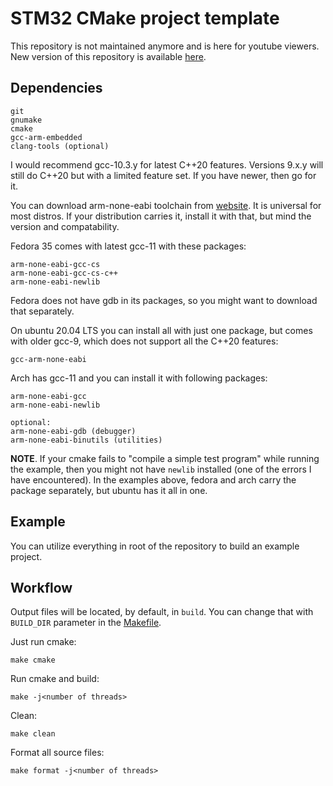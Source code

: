 # STM32 CMake project template

This repository is not maintained anymore and is here for youtube viewers. New version of this repository is available [here](https://github.com/prtzl/stm32).

## Dependencies

```shell
git
gnumake
cmake
gcc-arm-embedded
clang-tools (optional)
```

I would recommend gcc-10.3.y for latest C++20 features. Versions 9.x.y will still do C++20 but with a limited feature set. If you have newer, then go for it.  

You can download arm-none-eabi toolchain from [website](https://developer.arm.com/tools-and-software/open-source-software/developer-tools/gnu-toolchain/gnu-rm/downloads). It is universal for most distros. If your distribution carries it, install it with that, but mind the version and compatability.  

Fedora 35 comes with latest gcc-11 with these packages:

```shell
arm-none-eabi-gcc-cs
arm-none-eabi-gcc-cs-c++
arm-none-eabi-newlib
```

Fedora does not have gdb in its packages, so you might want to download that separately.  

On ubuntu 20.04 LTS you can install all with just one package, but comes with older gcc-9, which does not support all the C++20 features:

```shell
gcc-arm-none-eabi
```

Arch has gcc-11 and you can install it with following packages:

```shell
arm-none-eabi-gcc
arm-none-eabi-newlib

optional:
arm-none-eabi-gdb (debugger)
arm-none-eabi-binutils (utilities)
```

**NOTE**. If your cmake fails to "compile a simple test program" while running the example, then you might not have `newlib` installed (one of the errors I have encountered). In the examples above, fedora and arch carry the package separately, but ubuntu has it all in one.

## Example
You can utilize everything in root of the repository to build an example project.

## Workflow

Output files will be located, by default, in `build`. You can change that with `BUILD_DIR` parameter in the [Makefile](Makefile).

Just run cmake:

```shell
make cmake
```

Run cmake and build:

```shell
make -j<number of threads>
```

Clean:

```shell
make clean
```

Format all source files:

```shell
make format -j<number of threads>
```
